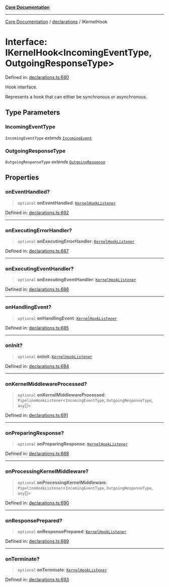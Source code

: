 [**Core Documentation**](../../README.md)

***

[Core Documentation](../../README.md) / [declarations](../README.md) / IKernelHook

# Interface: IKernelHook\<IncomingEventType, OutgoingResponseType\>

Defined in: [declarations.ts:680](https://github.com/stonemjs/core/blob/e2fddc9518734748c09a72d4b4064dd1d4c1288c/src/declarations.ts#L680)

Hook interface.

Represents a hook that can either be synchronous or asynchronous.

## Type Parameters

### IncomingEventType

`IncomingEventType` *extends* [`IncomingEvent`](../../events/IncomingEvent/classes/IncomingEvent.md)

### OutgoingResponseType

`OutgoingResponseType` *extends* [`OutgoingResponse`](../../events/OutgoingResponse/classes/OutgoingResponse.md)

## Properties

### onEventHandled?

> `optional` **onEventHandled**: [`KernelHookListener`](../type-aliases/KernelHookListener.md)

Defined in: [declarations.ts:692](https://github.com/stonemjs/core/blob/e2fddc9518734748c09a72d4b4064dd1d4c1288c/src/declarations.ts#L692)

***

### onExecutingErrorHandler?

> `optional` **onExecutingErrorHandler**: [`KernelHookListener`](../type-aliases/KernelHookListener.md)

Defined in: [declarations.ts:687](https://github.com/stonemjs/core/blob/e2fddc9518734748c09a72d4b4064dd1d4c1288c/src/declarations.ts#L687)

***

### onExecutingEventHandler?

> `optional` **onExecutingEventHandler**: [`KernelHookListener`](../type-aliases/KernelHookListener.md)

Defined in: [declarations.ts:686](https://github.com/stonemjs/core/blob/e2fddc9518734748c09a72d4b4064dd1d4c1288c/src/declarations.ts#L686)

***

### onHandlingEvent?

> `optional` **onHandlingEvent**: [`KernelHookListener`](../type-aliases/KernelHookListener.md)

Defined in: [declarations.ts:685](https://github.com/stonemjs/core/blob/e2fddc9518734748c09a72d4b4064dd1d4c1288c/src/declarations.ts#L685)

***

### onInit?

> `optional` **onInit**: [`KernelHookListener`](../type-aliases/KernelHookListener.md)

Defined in: [declarations.ts:684](https://github.com/stonemjs/core/blob/e2fddc9518734748c09a72d4b4064dd1d4c1288c/src/declarations.ts#L684)

***

### onKernelMiddlewareProcessed?

> `optional` **onKernelMiddlewareProcessed**: `PipelineHookListener`\<`IncomingEventType`, `OutgoingResponseType`, `any`[]\>

Defined in: [declarations.ts:691](https://github.com/stonemjs/core/blob/e2fddc9518734748c09a72d4b4064dd1d4c1288c/src/declarations.ts#L691)

***

### onPreparingResponse?

> `optional` **onPreparingResponse**: [`KernelHookListener`](../type-aliases/KernelHookListener.md)

Defined in: [declarations.ts:688](https://github.com/stonemjs/core/blob/e2fddc9518734748c09a72d4b4064dd1d4c1288c/src/declarations.ts#L688)

***

### onProcessingKernelMiddleware?

> `optional` **onProcessingKernelMiddleware**: `PipelineHookListener`\<`IncomingEventType`, `OutgoingResponseType`, `any`[]\>

Defined in: [declarations.ts:690](https://github.com/stonemjs/core/blob/e2fddc9518734748c09a72d4b4064dd1d4c1288c/src/declarations.ts#L690)

***

### onResponsePrepared?

> `optional` **onResponsePrepared**: [`KernelHookListener`](../type-aliases/KernelHookListener.md)

Defined in: [declarations.ts:689](https://github.com/stonemjs/core/blob/e2fddc9518734748c09a72d4b4064dd1d4c1288c/src/declarations.ts#L689)

***

### onTerminate?

> `optional` **onTerminate**: [`KernelHookListener`](../type-aliases/KernelHookListener.md)

Defined in: [declarations.ts:693](https://github.com/stonemjs/core/blob/e2fddc9518734748c09a72d4b4064dd1d4c1288c/src/declarations.ts#L693)
